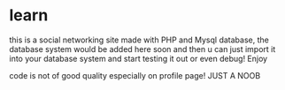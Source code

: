 # learn
this is a social networking site made with PHP and Mysql database, the database system would be added here soon and then u can just import it into your database system and start testing it out or even debug! Enjoy

code is not of good quality especially on profile page! JUST A NOOB
